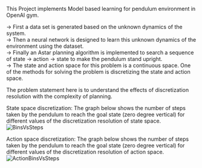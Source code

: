 This Project implements Model based learning for pendulum environment in OpenAI gym.

-> First a data set is generated based on the unknown dynamics of the system.  
-> Then a neural network is designed to learn this unknown dynamics of the environment using the dataset.  
-> Finally an Astar planning algorithm is implemented to search a sequence of state -> action -> state to make the pendulum stand upright.  
-> The state and action space for this problem is a continuous space. One of the methods for solving the problem is discretizing the state and action space.

The problem statement here is to understand the effects of discretization resolution with the complexity of planning. 

State space discretization:
The graph below shows the number of steps taken by the pendulum to reach the goal state (zero degree vertical) for different values of the discretization resolution of state space.  
![BinsVsSteps](https://user-images.githubusercontent.com/38117206/57319247-25b78680-70ca-11e9-8a57-2dda5cd4cf38.png)

Action space discretization:
The graph below shows the number of steps taken by the pendulum to reach the goal state (zero degree vertical) for different values of the discretization resolution of action space.  
![ActionBinsVsSteps](https://user-images.githubusercontent.com/38117206/57319769-5c41d100-70cb-11e9-9cdb-d01be2f37ea6.png)


